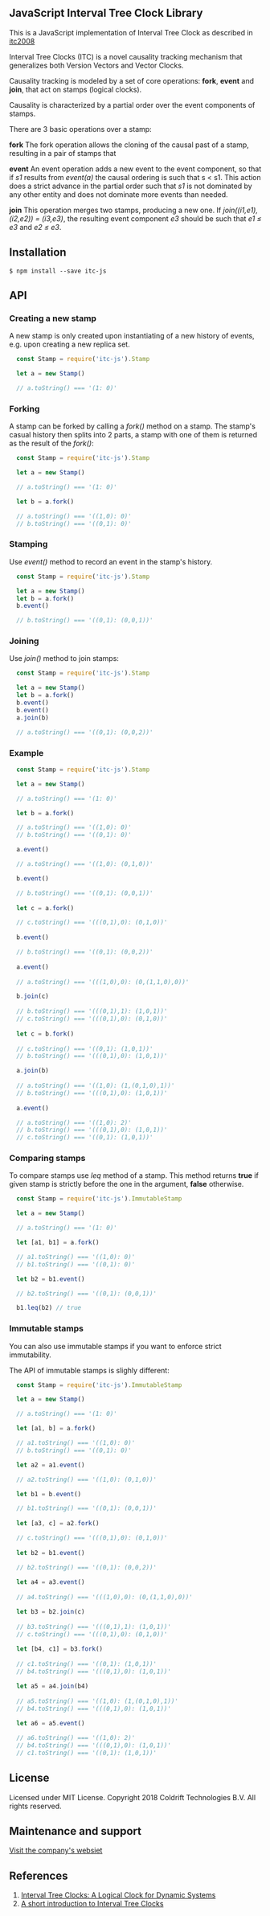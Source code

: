 ## JavaScript Interval Tree Clock Library

This is a JavaScript implementation of Interval Tree Clock as described in [itc2008](http://gsd.di.uminho.pt/members/cbm/ps/itc2008.pdf)

Interval Tree Clocks (ITC) is a novel causality tracking mechanism that generalizes both Version Vectors and Vector Clocks.

Causality tracking is modeled by a set of core operations: **fork**, **event** and **join**, that act on stamps (logical clocks).

Causality is characterized by a partial order over the event components of stamps.

There are 3 basic operations over a stamp:

**fork** The fork operation allows the cloning of the causal past of a stamp, resulting in a pair of stamps that

**event** An event operation adds a new event to the event component, so that if _s1_ results from
_event(a)_ the causal ordering is such that s < s1. This action does a strict advance in the partial order such
that _s1_ is not dominated by any other entity and does not dominate more events than needed.

**join** This operation merges two stamps, producing a new one. If _join((i1,e1), (i2,e2)) = (i3,e3)_, the resulting
event component _e3_ should be such that _e1 ≤ e3_ and _e2 ≤ e3_. 

## Installation

```
$ npm install --save itc-js
```

## API

### Creating a new stamp

A new stamp is only created upon instantiating of a new history of events,
e.g. upon creating a new replica set. 

```javascript
  const Stamp = require('itc-js').Stamp

  let a = new Stamp()

  // a.toString() === '(1: 0)'
```

### Forking

A stamp can be forked by calling a _fork()_ method on a stamp. The stamp's casual history then
splits into 2 parts, a stamp with one of them is returned as the result of the _fork()_:

```javascript
  const Stamp = require('itc-js').Stamp

  let a = new Stamp()

  // a.toString() === '(1: 0)'

  let b = a.fork()

  // a.toString() === '((1,0): 0)'
  // b.toString() === '((0,1): 0)'
```

### Stamping

Use _event()_ method to record an event in the stamp's history.

```javascript
  const Stamp = require('itc-js').Stamp

  let a = new Stamp()
  let b = a.fork()
  b.event()

  // b.toString() === '((0,1): (0,0,1))'
```

### Joining

Use _join()_ method to join stamps:

```javascript
  const Stamp = require('itc-js').Stamp

  let a = new Stamp()
  let b = a.fork()
  b.event()
  b.event()
  a.join(b)

  // a.toString() === '((0,1): (0,0,2))'
```

### Example

```javascript
  const Stamp = require('itc-js').Stamp

  let a = new Stamp()

  // a.toString() === '(1: 0)'

  let b = a.fork()

  // a.toString() === '((1,0): 0)'
  // b.toString() === '((0,1): 0)'

  a.event()

  // a.toString() === '((1,0): (0,1,0))'

  b.event()

  // b.toString() === '((0,1): (0,0,1))'
    
  let c = a.fork()

  // c.toString() === '(((0,1),0): (0,1,0))'
    
  b.event()

  // b.toString() === '((0,1): (0,0,2))'
    
  a.event()
    
  // a.toString() === '(((1,0),0): (0,(1,1,0),0))'

  b.join(c)
    
  // b.toString() === '(((0,1),1): (1,0,1))'
  // c.toString() === '(((0,1),0): (0,1,0))'
    
  let c = b.fork()
    
  // c.toString() === '((0,1): (1,0,1))'
  // b.toString() === '(((0,1),0): (1,0,1))'

  a.join(b)
  
  // a.toString() === '((1,0): (1,(0,1,0),1))'
  // b.toString() === '(((0,1),0): (1,0,1))'
    
  a.event()

  // a.toString() === '((1,0): 2)'
  // b.toString() === '(((0,1),0): (1,0,1))'
  // c.toString() === '((0,1): (1,0,1))'
```

### Comparing stamps

To compare stamps use _leq_ method of a stamp. This method returns **true** if given stamp is strictly before
the one in the argument, **false** otherwise.

```javascript
  const Stamp = require('itc-js').ImmutableStamp

  let a = new Stamp()

  // a.toString() === '(1: 0)'

  let [a1, b1] = a.fork()

  // a1.toString() === '((1,0): 0)'
  // b1.toString() === '((0,1): 0)'

  let b2 = b1.event()

  // b2.toString() === '((0,1): (0,0,1))'

  b1.leq(b2) // true
```

### Immutable stamps

You can also use immutable stamps if you want to enforce strict immutability.

The API of immutable stamps is slighly different:

```javascript
  const Stamp = require('itc-js').ImmutableStamp

  let a = new Stamp()

  // a.toString() === '(1: 0)'

  let [a1, b] = a.fork()

  // a1.toString() === '((1,0): 0)'
  // b.toString() === '((0,1): 0)'

  let a2 = a1.event()

  // a2.toString() === '((1,0): (0,1,0))'

  let b1 = b.event()

  // b1.toString() === '((0,1): (0,0,1))'
    
  let [a3, c] = a2.fork()

  // c.toString() === '(((0,1),0): (0,1,0))'
    
  let b2 = b1.event()

  // b2.toString() === '((0,1): (0,0,2))'
    
  let a4 = a3.event()
    
  // a4.toString() === '(((1,0),0): (0,(1,1,0),0))'

  let b3 = b2.join(c)
    
  // b3.toString() === '(((0,1),1): (1,0,1))'
  // c.toString() === '(((0,1),0): (0,1,0))'
    
  let [b4, c1] = b3.fork()
    
  // c1.toString() === '((0,1): (1,0,1))'
  // b4.toString() === '(((0,1),0): (1,0,1))'

  let a5 = a4.join(b4)
  
  // a5.toString() === '((1,0): (1,(0,1,0),1))'
  // b4.toString() === '(((0,1),0): (1,0,1))'
    
  let a6 = a5.event()

  // a6.toString() === '((1,0): 2)'
  // b4.toString() === '(((0,1),0): (1,0,1))'
  // c1.toString() === '((0,1): (1,0,1))'
```

## License

Licensed under MIT License. Copyright 2018 Coldrift Technologies B.V. All rights reserved.

## Maintenance and support
[Visit the company's websiet](https://coldrift.com/)

## References

1. [Interval Tree Clocks: A Logical Clock for Dynamic Systems](http://gsd.di.uminho.pt/members/cbm/ps/itc2008.pdf)
2. [A short introduction to Interval Tree Clocks](https://blog.separateconcerns.com/2017-05-07-itc.html)
